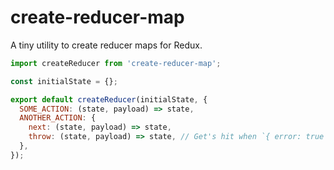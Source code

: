 # create-reducer-map

A tiny utility to create reducer maps for Redux.

```javascript
import createReducer from 'create-reducer-map';

const initialState = {};

export default createReducer(initialState, {
  SOME_ACTION: (state, payload) => state,
  ANOTHER_ACTION: {
    next: (state, payload) => state,
    throw: (state, payload) => state, // Get's hit when `{ error: true }` is specified in the payload
  },
});

```
